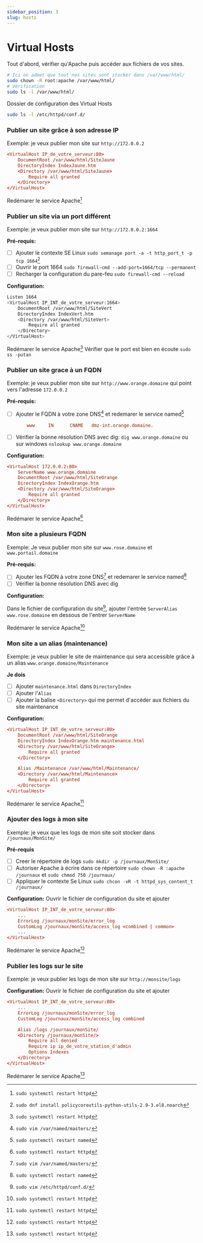 ```yaml
---
sidebar_position: 3
slug: hosts
---
```

# Virtual Hosts
Tout d'abord, vérifier qu'Apache puis accéder aux fichiers de vos sites.

```bash
# Ici on admet que tout nos sites sont stocker dans /var/www/html/
sudo chown -R root:apache /var/www/html/
# Vérification
sudo ls -l /var/www/html/
```

Dossier de configuration des Virtual Hosts

```bash
sudo ls -l /etc/httpd/conf.d/
```

### Publier un site grâce à son adresse IP

Exemple: je veux publier mon site sur `http://172.0.0.2`

```conf
<VirtualHost IP_de_votre_serveur:80>
    DocumentRoot /var/www/html/SiteJaune
    DirectoryIndex IndexJaune.htm
    <Directory /var/www/html/SiteJaune>
        Require all granted
    </Directory>
</VirtualHost>
```
Redémarer le service Apache[^1]
### Publier un site via un port différent

Exemple: je veux publier mon site sur `http://172.0.0.2:1664`

**Pré-requis:**
- [ ] Ajouter le contexte SE Linux `sudo semanage port -a -t http_port_t -p tcp 1664`[^6]
- [ ] Ouvrir le port 1664 `sudo firewall-cmd --add-port=1664/tcp --permanent`
- [ ] Recharger la configuration du pare-feu `sudo firewall-cmd --reload`

**Configuration:**

```bash
Listen 1664
<VirtualHost IP_INT_de_votre_serveur:1664>
    DocumentRoot /var/www/html/SiteVert
    DirectoryIndex IndexVert.htm
    <Directory /var/www/html/SiteVert>
        Require all granted
    </Directory>
</VirtualHost>
```
Redémarer le service Apache[^1]
Vérifier que le port est bien en écoute `sudo ss -putan`

### Publier un site grace à un FQDN

Exemple: je veux publier mon site sur `http://www.orange.domaine` qui point vers l'adresse `172.0.0.2`

**Pré-requis:**
- [ ] Ajouter le FQDN à votre zone DNS[^4] et redemarer le service named[^3]
    ```conf
        www     IN      CNAME   dmz-int.orange.domaine.
    ```
- [ ] Vérifier la bonne résolution DNS avec dig: `dig www.orange.domaine` ou sur windows `nslookup www.orange.domaine`

**Configuration:**

```conf
<VirtualHost 172.0.0.2:80>
    ServerName www.orange.domaine
    DocumentRoot /var/www/html/SiteOrange
    DirectoryIndex IndexOrange.htm
    <Directory /var/www/html/SiteOrange>
        Require all granted
    </Directory>
</VirtualHost>
```

Redémarer le service Apache[^1]

### Mon site a plusieurs FQDN

Exemple: Je veux publier mon site sur `www.rose.domaine` et `www.portail.domaine`

**Pré-requis:**
- [ ] Ajouter les FQDN à votre zone DNS[^4] et redemarer le service named[^3]
- [ ] Vérifier la bonne résolution DNS avec dig

**Configuration:**

Dans le fichier de configuration du site[^5], ajouter l'entrée `ServerAlias www.rose.domaine` en dessous de l'entrer `ServerName`

Redémarer le service Apache[^1]

### Mon site a un alias (maintenance)

Exemple: je veux publier le site de maintenance qui sera accessible grâce à un alias `www.orange.domaine/Maintenance`

**Je dois**
- [ ] Ajouter `maintenance.html` dans `DirectoryIndex`
- [ ] Ajouter l'`Alias` 
- [ ] Ajouter la balise `<Directory>` qui me permet d'accéder aux fichiers du site maintenance

**Configuration:**

```conf
<VirtualHost IP_INT_de_votre_serveur:80>
    DocumentRoot /var/www/html/SiteOrange
    DirectoryIndex IndexOrange.htm maintenance.html
    <Directory /var/www/html/SiteOrange>
        Require all granted
    </Directory>

    Alias /Maintenance /var/www/html/Maintenance/
    <Directory /var/www/html/Maintenance>
        Require all granted
    </Directory>
</VirtualHost>
```
Redémarer le service Apache[^1]

### Ajouter des logs à mon site

Exemple: je veux que les logs de mon site soit stocker dans `/journaux/MonSite/`

**Pré-requis**
- [ ] Creer le répertoire de logs `sudo mkdir -p /journaux/MonSite/`
- [ ] Autoriser Apache à écrire dans ce répertoire `sudo chown -R :apache /journaux` et `sudo chmod 750 /journaux/`
- [ ] Appliquer le contexte Se Linux `sudo chcon -vR -t httpd_sys_content_t /journaux/`

**Configuration:**
Ouvrir le fichier de configuration du site et ajouter

```conf
<VirtualHost IP_INT_de_votre_serveur:80>
    ...
    ErrorLog /journaux/monSite/error_log
    CustomLog /journaux/monSite/access_log <combined | common>
    ...
</VirtualHost>
```
Redémarer le service Apache[^1]

### Publier les logs sur le site

Exemple: je veux publier les logs de mon site sur `http://monsite/logs`

**Configuration:**
Ouvrir le fichier de configuration du site et ajouter

```conf
<VirtualHost IP_INT_de_votre_serveur:80>
    ...
    ErrorLog /journaux/monSite/error_log
    CustomLog /journaux/monSite/access_log combined

    Alias /logs /journaux/monSite/
    <Directory /journaux/monSite/>
        Require all denied
        Require ip ip_de_votre_station_d'admin
        Options Indexes
    </Directory>
</VirtualHost>
```
Redémarer le service Apache[^1]

[^1]: `sudo systemctl restart httpd`
[^2]: `/etc/httpd/conf/httpd.conf`
[^3]: `sudo systemctl restart named`
[^4]: `sudo vim /var/named/masters/`
[^5]: `sudo vim /etc/httpd/conf.d/`
[^6]: `sudo dnf install policycoreutils-python-utils-2.9-3.el8.noarch`


